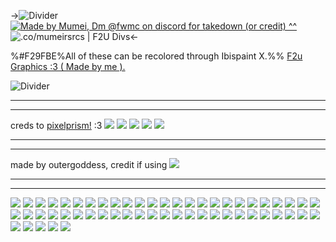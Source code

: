 ->![Divider](https://files.catbox.moe/kbddn3.png)
[![Made by Mumei, Dm @fwmc on discord for takedown (or credit) ^^](https://files.catbox.moe/ftmnju.png)](https://retrospring.net/@bipolar)
![.co/mumeirsrcs | F2U Divs](https://files.catbox.moe/cdxoey.png)<-

%#F29FBE%All of these can be recolored through Ibispaint X.%%
[F2u Graphics :3 ( Made by me ).](https://rentry.co/mumeisgraphics)

![Divider](https://files.catbox.moe/qxsdxh.png)
***
***
creds to [pixelprism!](https://rentry.co/prismdividers) :3
![](https://files.catbox.moe/act2ky.png)
![](https://files.catbox.moe/tpe6k6.png)
![](https://files.catbox.moe/agj3cj.png)
![](https://files.catbox.moe/qfabet.png)
![](https://files.catbox.moe/43feu2.png)
***
***
made by outergoddess, credit if using
![](https://files.catbox.moe/2xza2o.png)
***
***
![](https://files.catbox.moe/aa3crb.png)
![](https://files.catbox.moe/ckcldy.png)
![](https://files.catbox.moe/hqc103.png)
![](https://files.catbox.moe/r8xyc3.png)
![](https://files.catbox.moe/u4quhr.png)
![](https://files.catbox.moe/pghdi2.png)
![](https://files.catbox.moe/89do5e.png)
![](https://files.catbox.moe/rpe1hu.png)
![](https://files.catbox.moe/sf17rg.png)
![](https://files.catbox.moe/isj0cg.png)
![](https://files.catbox.moe/mxvnix.png)
![](https://files.catbox.moe/7fr0tc.png)
![](https://files.catbox.moe/xkyac2.png)
![](https://files.catbox.moe/2rk6fe.png)
![](https://files.catbox.moe/up2cta.png)
![](https://files.catbox.moe/rmmgyz.png)
![](https://files.catbox.moe/ew6e7e.png)
![](https://files.catbox.moe/5ezh0k.png)
![](https://files.catbox.moe/6ullb7.png)
![](https://files.catbox.moe/frn5dv.png)
![](https://files.catbox.moe/z9pjwk.png)
![](https://files.catbox.moe/ckcldy.png)
![](https://files.catbox.moe/yy3rxm.png)
![](https://files.catbox.moe/au5svv.png)
![](https://files.catbox.moe/lhq88p.png)
![](https://files.catbox.moe/vx8cwx.png)
![](https://files.catbox.moe/xo3qnc.png)
![](https://files.catbox.moe/kyex87.png)
![](https://files.catbox.moe/gjj4z6.png)
![](https://files.catbox.moe/sw4ifg.png)
![](https://files.catbox.moe/vlhgg1.png)
![](https://files.catbox.moe/y3a2km.png)
![](https://files.catbox.moe/wmpzzw.png)
![](https://files.catbox.moe/glhdf8.png)
![](https://files.catbox.moe/653o42.png)
![](https://files.catbox.moe/grnn86.png)
![](https://files.catbox.moe/bj2rn1.png)
![](https://files.catbox.moe/kxb8yg.png)
![](https://files.catbox.moe/bnji99.png)
![](https://files.catbox.moe/etikuz.png)
![](https://files.catbox.moe/5jy9um.png)
![](https://files.catbox.moe/8ts54l.png)
![](https://files.catbox.moe/xicssp.png)
![](https://files.catbox.moe/6fytnw.png)
![](https://files.catbox.moe/u34z4z.PNG)
![](https://files.catbox.moe/sjcmc3.png)
![](https://files.catbox.moe/p4bj7c.png)
![](https://files.catbox.moe/0sqb2a.png)
![](https://files.catbox.moe/4mpc75.png)
![](https://files.catbox.moe/d61bwp.png)
![](https://files.catbox.moe/gcawfk.png)
![](https://files.catbox.moe/9a8tah.png)
![](https://files.catbox.moe/4uyqe7.png)
![](https://files.catbox.moe/ikmlsx.png)
![](https://files.catbox.moe/apormy.png)